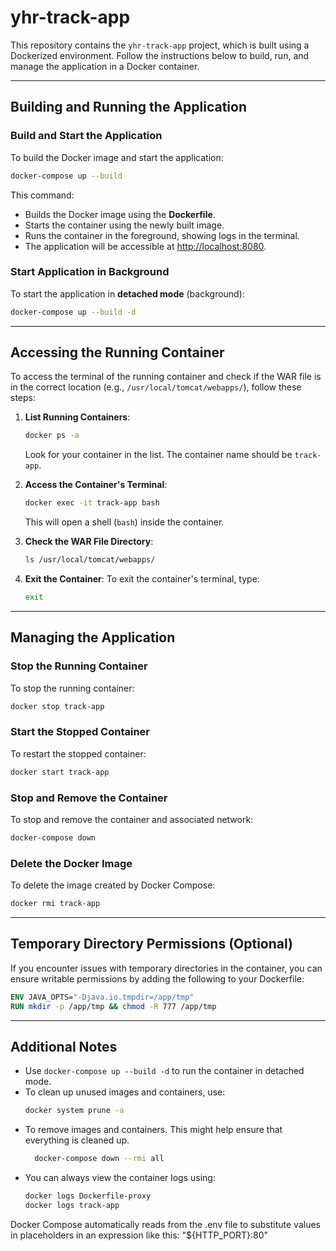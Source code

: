 # yhr-track-app

This repository contains the `yhr-track-app` project, which is built using a Dockerized environment. Follow the instructions below to build, run, and manage the application in a Docker container.

---

## **Building and Running the Application**

### Build and Start the Application
To build the Docker image and start the application:
```bash
docker-compose up --build
```

This command:
- Builds the Docker image using the **Dockerfile**.
- Starts the container using the newly built image.
- Runs the container in the foreground, showing logs in the terminal.
- The application will be accessible at [http://localhost:8080](http://localhost:8080).

### Start Application in Background
To start the application in **detached mode** (background):
```bash
docker-compose up --build -d
```

---

## **Accessing the Running Container**

To access the terminal of the running container and check if the WAR file is in the correct location (e.g., `/usr/local/tomcat/webapps/`), follow these steps:

1. **List Running Containers**:
   ```bash
   docker ps -a
   ```
   Look for your container in the list. The container name should be `track-app`.

2. **Access the Container's Terminal**:
   ```bash
   docker exec -it track-app bash
   ```
   This will open a shell (`bash`) inside the container.

3. **Check the WAR File Directory**:
   ```bash
   ls /usr/local/tomcat/webapps/
   ```

5. **Exit the Container**:
   To exit the container's terminal, type:
   ```bash
   exit
   ```

---

## **Managing the Application**

### Stop the Running Container
To stop the running container:
```bash
docker stop track-app
```

### Start the Stopped Container
To restart the stopped container:
```bash
docker start track-app
```

### Stop and Remove the Container
To stop and remove the container and associated network:
```bash
docker-compose down
```

### Delete the Docker Image
To delete the image created by Docker Compose:
```bash
docker rmi track-app
```

---

## **Temporary Directory Permissions (Optional)**

If you encounter issues with temporary directories in the container, you can ensure writable permissions by adding the following to your Dockerfile:
```dockerfile
ENV JAVA_OPTS="-Djava.io.tmpdir=/app/tmp"
RUN mkdir -p /app/tmp && chmod -R 777 /app/tmp
```

---

## **Additional Notes**

- Use `docker-compose up --build -d` to run the container in detached mode.
- To clean up unused images and containers, use:
  ```bash
  docker system prune -a
  ```
- To remove images and containers. This might help ensure that everything is cleaned up.
  ```bash
    docker-compose down --rmi all
  ```
- You can always view the container logs using:
  ```bash
  docker logs Dockerfile-proxy
  docker logs track-app
  ```

Docker Compose automatically reads from the .env file to substitute values in placeholders in an expression like this: "${HTTP_PORT}:80"  
